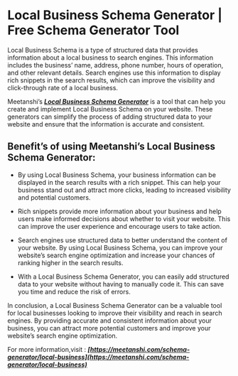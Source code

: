 # Local Business Schema Generator | Free Schema Generator Tool

Local Business Schema is a type of structured data that provides information about a local business to search engines. This information includes the business’ name, address, phone number, hours of operation, and other relevant details. Search engines use this information to display rich snippets in the search results, which can improve the visibility and click-through rate of a local business.

Meetanshi’s ***[Local Business Schema Generator](https://meetanshi.com/schema-generator/local-business)*** is a tool that can help you create and implement Local Business Schema on your website. These generators can simplify the process of adding structured data to your website and ensure that the information is accurate and consistent.

## Benefit’s of using Meetanshi’s Local Business Schema Generator:

*  By using Local Business Schema, your business information can be displayed in the search results with a rich snippet. This can help your business stand out and attract more clicks, leading to increased visibility and potential customers.

* Rich snippets provide more information about your business and help users make informed decisions about whether to visit your website. This can improve the user experience and encourage users to take action.

* Search engines use structured data to better understand the content of your website. By using Local Business Schema, you can improve your website’s search engine optimization and increase your chances of ranking higher in the search results.

* With a Local Business Schema Generator, you can easily add structured data to your website without having to manually code it. This can save you time and reduce the risk of errors.

In conclusion, a Local Business Schema Generator can be a valuable tool for local businesses looking to improve their visibility and reach in search engines. By providing accurate and consistent information about your business, you can attract more potential customers and improve your website’s search engine optimization.

For more information,visit : ***[https://meetanshi.com/schema-generator/local-business](https://meetanshi.com/schema-generator/local-business)***

